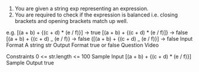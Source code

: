 1. You are given a string exp representing an expression.
2. You are required to check if the expression is balanced i.e. closing brackets and opening brackets match up well.

e.g.
[(a + b) + {(c + d) * (e / f)}] -> true
[(a + b) + {(c + d) * (e / f)]} -> false
[(a + b) + {(c + d) _ (e / f)} -> false
([(a + b) + {(c + d) _ (e / f)}] -> false
Input Format
A string str
Output Format
true or false
Question Video

Constraints
0 <= str.length <= 100
Sample Input
[(a + b) + {(c + d) * (e / f)}]
Sample Output
true
